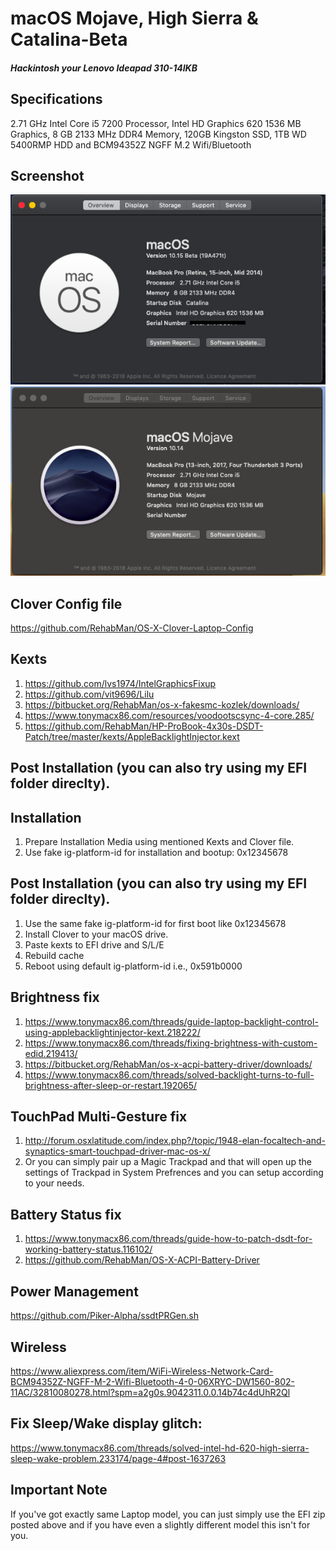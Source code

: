 # macOS Mojave, High Sierra & Catalina-Beta
##### Hackintosh your Lenovo Ideapad 310-14IKB

## Specifications
2.71 GHz Intel Core i5 7200 Processor, Intel HD Graphics 620 1536 MB Graphics, 8 GB 2133 MHz DDR4 Memory, 120GB Kingston SSD, 1TB WD 5400RMP HDD and BCM94352Z NGFF M.2 Wifi/Bluetooth

##  Screenshot

![alt text](https://raw.githubusercontent.com/29satnam/LenovoHackintosh/master/ScreenshotCatalina.png)
![alt text](https://raw.githubusercontent.com/29satnam/LenovoHackintosh/master/Screenshot.png)

## Clover Config file
https://github.com/RehabMan/OS-X-Clover-Laptop-Config

## Kexts
1. https://github.com/lvs1974/IntelGraphicsFixup
2. https://github.com/vit9696/Lilu
3. https://bitbucket.org/RehabMan/os-x-fakesmc-kozlek/downloads/
4. https://www.tonymacx86.com/resources/voodootscsync-4-core.285/
5. https://github.com/RehabMan/HP-ProBook-4x30s-DSDT-Patch/tree/master/kexts/AppleBacklightInjector.kext

## Post Installation (you can also try using my EFI folder direclty).
## Installation 
1. Prepare Installation Media using mentioned Kexts and Clover file.
2. Use fake ig-platform-id for installation and bootup: 0x12345678

## Post Installation (you can also try using my EFI folder direclty).
1. Use the same fake ig-platform-id for first boot like 0x12345678
2. Install Clover to your macOS drive.
3. Paste kexts to EFI drive and S/L/E
4. Rebuild cache
5. Reboot using default ig-platform-id i.e., 0x591b0000

## Brightness fix
1. https://www.tonymacx86.com/threads/guide-laptop-backlight-control-using-applebacklightinjector-kext.218222/ 
2. https://www.tonymacx86.com/threads/fixing-brightness-with-custom-edid.219413/ 
3. https://bitbucket.org/RehabMan/os-x-acpi-battery-driver/downloads/  
4. https://www.tonymacx86.com/threads/solved-backlight-turns-to-full-brightness-after-sleep-or-restart.192065/

## TouchPad Multi-Gesture fix
1. http://forum.osxlatitude.com/index.php?/topic/1948-elan-focaltech-and-synaptics-smart-touchpad-driver-mac-os-x/
2. Or you can simply pair up a Magic Trackpad and that will open up the settings of Trackpad in System Prefrences and you can setup according to your needs.

## Battery Status fix
1. https://www.tonymacx86.com/threads/guide-how-to-patch-dsdt-for-working-battery-status.116102/
2. https://github.com/RehabMan/OS-X-ACPI-Battery-Driver

## Power Management
https://github.com/Piker-Alpha/ssdtPRGen.sh

## Wireless
https://www.aliexpress.com/item/WiFi-Wireless-Network-Card-BCM94352Z-NGFF-M-2-Wifi-Bluetooth-4-0-06XRYC-DW1560-802-11AC/32810080278.html?spm=a2g0s.9042311.0.0.14b74c4dUhR2Ql

## Fix Sleep/Wake display glitch:
https://www.tonymacx86.com/threads/solved-intel-hd-620-high-sierra-sleep-wake-problem.233174/page-4#post-1637263


## Important Note
If you've got exactly same Laptop model, you can just simply use the EFI zip posted above and if you have even a slightly different model this isn't for you.
